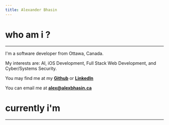 ```yaml
---
title: Alexander Bhasin
---
```


# who am i ?
---
I'm a software developer from Ottawa, Canada.

My interests are: AI, iOS Development, Full Stack Web Development, and Cyber/Systems Security.

You may find me at my **[Github](https://github.com/alexbhas)** or **[LinkedIn](https://www.linkedin.com/in/alexbhas/)**

You can email me at **alex@alexbhasin.ca**

# currently i'm
---

